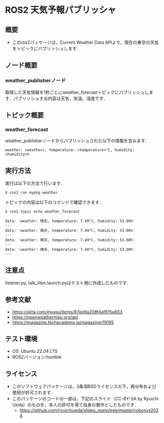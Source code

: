 # ROS2 天気予報パブリッシャ
## 概要
- このros2パッケージは，Current Weather Data APIより，現在の東京の天気をトピックにパブリッシュします．
## ノード概要
### weather_publisherノード
取得した天気情報を1秒ごとにweather_forecastトピックにパブリッシュします．パブリッシュする内容は天気，気温，湿度です．
## トピック概要
### weather_forecast
weather_publisherノードからパブリッシュされた以下の情報を含みます．
```
weather: <weather>, temperature: <temperature>°C, humidity: <humidity>%
```
## 実行方法
実行は以下の方法で行います．
```
$ ros2 run mypkg weather
```
トピックの内容は以下のコマンドで確認できます．
```
$ ros2 topic echo weather_forecast
```
```
data: 'weather: 晴天, temperature: 7.49°C, humidity: 53.00%'
---
data: 'weather: 晴天, temperature: 7.49°C, humidity: 53.00%'
---
data: 'weather: 晴天, temperature: 7.49°C, humidity: 53.00%'
---
data: 'weather: 晴天, temperature: 7.49°C, humidity: 53.00%'
---
```
## 注意点
listener.py, talk_liten.launch.pyはテスト用に作成したものです．
## 参考文献
- https://qiita.com/myasu/items/87ee6a208f4af615e653
- https://openweathermap.org/api
- https://magazine.techacademy.jp/magazine/19195
## テスト環境
- OS: Ubuntu 22.04 LTS
- ROS2バージョン:humble
## ライセンス
- このソフトウェアパッケージは，3条項BSDライセンスの下，再分布および使用が許可されます．
- このパッケージのコードの一部は，下記のスライド（CC-BY-SA by Ryuichi Ueda）のものを，本人の許可を得て自身の著作としたものです．
	- https://github.com/ryuichiueda/slides_marp/tree/master/robosys2024
